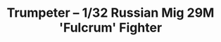 ---
layout: product
title: "Trumpeter – 1/32 Russian Mig 29M 'Fulcrum' Fighter"
price: "12000" 
desc: "N/A"
img_path: "/assets/img/TRU02238.jpg"
brand: "N/A"
available: false
special_offer: false
new: false
soon: false
cat: "010000"
subcat: "013400"
subsubcat: "0N/A"
sifra: "TRU02238"
popular: true
---
